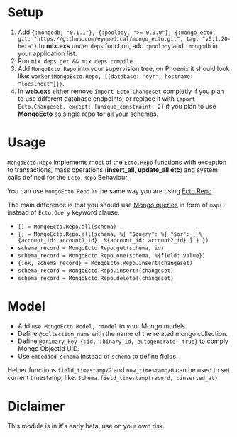 # Setup
1. Add `{:mongodb, "0.1.1"}, {:poolboy, ">= 0.0.0"}, {:mongo_ecto, git: "https://github.com/eyrmedical/mongo_ecto.git", tag: "v0.1.20-beta"}` to **mix.exs** under `deps` function, add `:poolboy` and `:mongodb` in your application list.
2. Run `mix deps.get && mix deps.compile`.
3. Add `MongoEcto.Repo` into your supervision tree, on Phoenix it should look like: `worker(MongoEcto.Repo, [[database: "eyr", hostname: "localhost"]])`.
4. In **web.exs** either remove `import Ecto.Changeset` completly if you plan to use different database endpoints, or replace it with `import Ecto.Changeset, except: [unique_constraint: 2]` if you plan to use **MongoEcto** as single repo for all your schemas.

# Usage
`MongoEcto.Repo` implements most of the `Ecto.Repo` functions with exception to transactions, mass operations (**insert_all, update_all etc**) and system calls defined for the `Ecto.Repo` Behaviour.

You can use `MongoEcto.Repo` in the same way you are using [Ecto.Repo](https://hexdocs.pm/ecto/Ecto.Repo.html)

The main difference is that you should use [Mongo queries](https://docs.mongodb.com/v3.2/tutorial/query-documents/) in form of `map()` instead of `Ecto.Query` keyword clause.

* `[] = MongoEcto.Repo.all(schema)`
* `[] = MongoEcto.Repo.all(schema, %{
    "$query": %{
        "$or": [
            %{account_id: account1_id},
            %{account_id: account2_id}
        ]
    }
})`
* `schema_record = MongoEcto.Repo.get(schema, id)`
* `schema_record = MongoEcto.Repo.one(schema, %{field: value})`
* `{:ok, schema_record} = MongoEcto.Repo.insert(changeset)`
* `schema_record = MongoEcto.Repo.insert!(changeset)`
* `schema_record = MongoEcto.Repo.delete!(changeset)`

# Model
* Add `use MongoEcto.Model, :model` to your Mongo models.
* Define `@collection_name` with the name of the related mongo collection.
* Define `@primary_key {:id, :binary_id, autogenerate: true}` to comply Mongo ObjectId UID.
* Use `embedded_schema` instead of `schema` to define fields.

Helper functions `field_timestamp/2` and `now_timestamp/0` can be used to set current timestamp, like: `Schema.field_timestamp(record, :inserted_at)`

# Diclaimer
This module is in it's early beta, use on your own risk.
